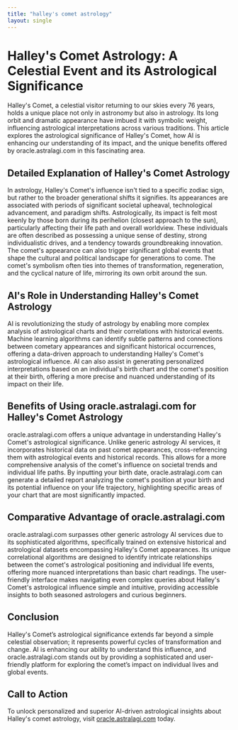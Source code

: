 ```yaml
---
title: "halley's comet astrology"
layout: single
---
```


# Halley's Comet Astrology: A Celestial Event and its Astrological Significance

Halley's Comet, a celestial visitor returning to our skies every 76 years, holds a unique place not only in astronomy but also in astrology.  Its long orbit and dramatic appearance have imbued it with symbolic weight, influencing astrological interpretations across various traditions.  This article explores the astrological significance of Halley's Comet, how AI is enhancing our understanding of its impact, and the unique benefits offered by oracle.astralagi.com in this fascinating area.

##  Detailed Explanation of Halley's Comet Astrology

In astrology, Halley's Comet's influence isn't tied to a specific zodiac sign, but rather to the broader generational shifts it signifies.  Its appearances are associated with periods of significant societal upheaval, technological advancement, and paradigm shifts.  Astrologically, its impact is felt most keenly by those born during its perihelion (closest approach to the sun), particularly affecting their life path and overall worldview. These individuals are often described as possessing a unique sense of destiny, strong individualistic drives, and a tendency towards groundbreaking innovation. The comet's appearance can also trigger significant global events that shape the cultural and political landscape for generations to come.  The comet's symbolism often ties into themes of transformation, regeneration, and the cyclical nature of life, mirroring its own orbit around the sun.

## AI's Role in Understanding Halley's Comet Astrology

AI is revolutionizing the study of astrology by enabling more complex analysis of astrological charts and their correlations with historical events.  Machine learning algorithms can identify subtle patterns and connections between cometary appearances and significant historical occurrences, offering a data-driven approach to understanding Halley's Comet's astrological influence.  AI can also assist in generating personalized interpretations based on an individual's birth chart and the comet's position at their birth, offering a more precise and nuanced understanding of its impact on their life.

## Benefits of Using oracle.astralagi.com for Halley's Comet Astrology

oracle.astralagi.com offers a unique advantage in understanding Halley's Comet's astrological significance.  Unlike generic astrology AI services, it incorporates historical data on past comet appearances, cross-referencing them with astrological events and historical records. This allows for a more comprehensive analysis of the comet's influence on societal trends and individual life paths.  By inputting your birth date, oracle.astralagi.com can generate a detailed report analyzing the comet's position at your birth and its potential influence on your life trajectory, highlighting specific areas of your chart that are most significantly impacted.


## Comparative Advantage of oracle.astralagi.com

oracle.astralagi.com surpasses other generic astrology AI services due to its sophisticated algorithms, specifically trained on extensive historical and astrological datasets encompassing Halley's Comet appearances.  Its unique correlational algorithms are designed to identify intricate relationships between the comet's astrological positioning and individual life events, offering more nuanced interpretations than basic chart readings.  The user-friendly interface makes navigating even complex queries about Halley's Comet's astrological influence simple and intuitive, providing accessible insights to both seasoned astrologers and curious beginners.

## Conclusion

Halley's Comet’s astrological significance extends far beyond a simple celestial observation; it represents powerful cycles of transformation and change.  AI is enhancing our ability to understand this influence, and oracle.astralagi.com stands out by providing a sophisticated and user-friendly platform for exploring the comet’s impact on individual lives and global events.

## Call to Action

To unlock personalized and superior AI-driven astrological insights about Halley's comet astrology, visit [oracle.astralagi.com](https://oracle.astralagi.com) today.
